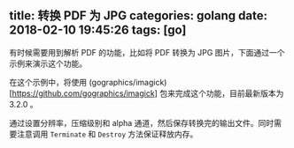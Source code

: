 title: 转换 PDF 为 JPG
categories: golang
date: 2018-02-10 19:45:26
tags:  [go]
---

有时候需要用到解析 PDF 的功能，比如将 PDF 转换为 JPG 图片，下面通过一个示例来演示这个功能。

在这个示例中，将使用 (gographics/imagick)[https://github.com/gographics/imagick] 包来完成这个功能，目前最新版本为 3.2.0 。

通过设置分辨率，压缩级别和 alpha 通道，然后保存转换完的输出文件。同时需要注意调用 ```Terminate``` 和 ```Destroy``` 方法保证释放内存。


